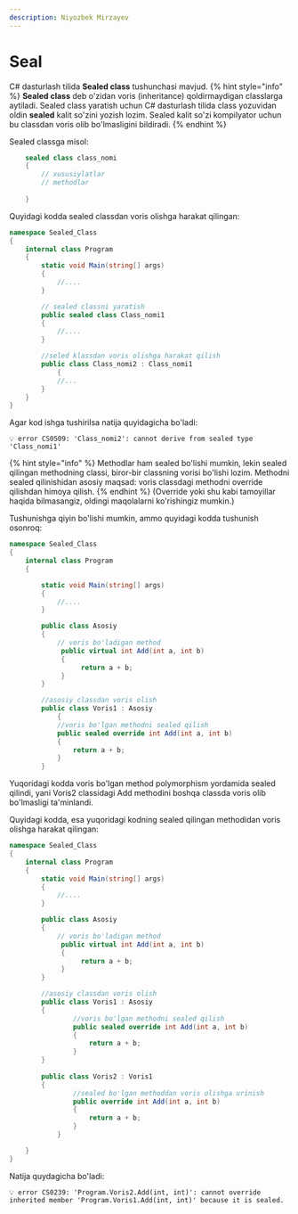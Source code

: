 ```yaml
---
description: Niyozbek Mirzayev
---
```

# Seal

C# dasturlash tilida **Sealed class** tushunchasi mavjud. 
{% hint style="info" %}
**Sealed class** deb o'zidan voris (inheritance) qoldirmaydigan classlarga aytiladi. Sealed class yaratish uchun C# dasturlash tilida class yozuvidan oldin **sealed** kalit so'zini yozish lozim. Sealed kalit so'zi kompilyator uchun bu classdan voris olib bo'lmasligini bildiradi.
{% endhint %}


Sealed classga misol: 
```csharp
	sealed class class_nomi
	{
	    // xususiylatlar
	    // methodlar
	
	}
```


Quyidagi kodda sealed classdan voris olishga harakat qilingan:
```csharp
namespace Sealed_Class
{
	internal class Program
	{
		static void Main(string[] args)
		{
			//....
		}

		// sealed classni yaratish
		public sealed class Class_nomi1
		{
			//....
		}

		//seled klassdan voris olishga harakat qilish
		public class Class_nomi2 : Class_nomi1
    		{
			//...
		}
	}
}
```

 Agar kod ishga tushirilsa natija quyidagicha bo'ladi:

```
💡 error CS0509: 'Class_nomi2': cannot derive from sealed type 'Class_nomi1'
```
{% hint style="info" %}
Methodlar ham sealed bo'lishi mumkin, lekin sealed qilingan methodning classi, biror-bir classning vorisi bo'lishi lozim. Methodni sealed qilinishidan asosiy maqsad: voris classdagi methodni override qilishdan himoya qilish.
{% endhint %}
(Override yoki shu kabi tamoyillar haqida bilmasangiz, oldingi maqolalarni ko'rishingiz mumkin.)

Tushunishga qiyin bo'lishi mumkin, ammo quyidagi kodda tushunish osonroq:

```csharp
namespace Sealed_Class
{
	internal class Program
	{

		static void Main(string[] args)
		{
			//....
		}

		public class Asosiy
		{
			// voris bo'ladigan method
			 public virtual int Add(int a, int b)
			 {
				  return a + b;
			 }
		}

		//asosiy classdan voris olish
		public class Voris1 : Asosiy
    		{
			//voris bo'lgan methodni sealed qilish
			public sealed override int Add(int a, int b)
			{
				return a + b;
			}
		}
```

Yuqoridagi kodda voris bo'lgan method polymorphism yordamida sealed qilindi, yani Voris2 classidagi Add methodini boshqa classda voris olib bo'lmasligi ta'minlandi. 

Quyidagi kodda, esa yuqoridagi kodning sealed qilingan methodidan voris olishga harakat qilingan:

```csharp
namespace Sealed_Class
{
	internal class Program
	{	
		static void Main(string[] args)
		{
			//....
		}

		public class Asosiy
		{
			// voris bo'ladigan method
			 public virtual int Add(int a, int b)
			 {
				  return a + b;
			 }
		}

		//asosiy classdan voris olish
		public class Voris1 : Asosiy
		{
				//voris bo'lgan methodni sealed qilish
				public sealed override int Add(int a, int b)
				{
					return a + b;
				}
		}
		
		public class Voris2 : Voris1
		{
				//sealed bo'lgan methoddan voris olishga urinish
				public override int Add(int a, int b)
				{
					return a + b;
				}
			}

	}
}
```

Natija quydagicha bo'ladi:
```
💡 error CS0239: 'Program.Voris2.Add(int, int)': cannot override inherited member 'Program.Voris1.Add(int, int)' because it is sealed.
```
